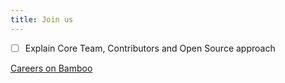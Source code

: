 ```yaml
---
title: Join us
---
```


- [ ] Explain Core Team, Contributors and Open Source approach


[Careers on Bamboo](https://janai.bamboohr.com/careers)
